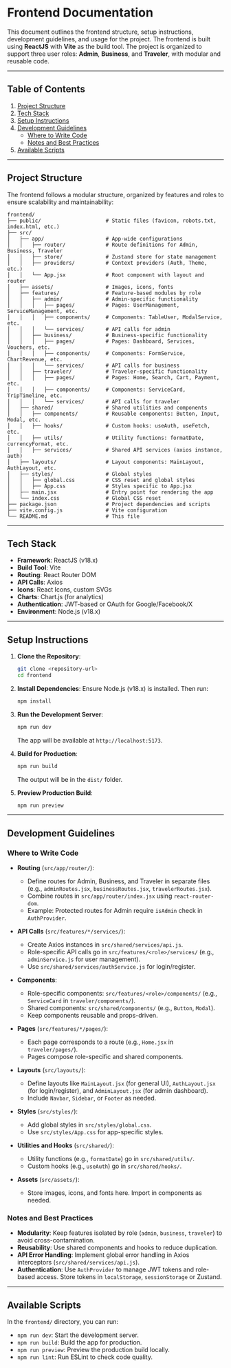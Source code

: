 # Frontend Documentation

This document outlines the frontend structure, setup instructions, development guidelines, and usage for the project. The frontend is built using **ReactJS** with **Vite** as the build tool. The project is organized to support three user roles: **Admin**, **Business**, and **Traveler**, with modular and reusable code.

---

## Table of Contents
1. [Project Structure](#project-structure)
2. [Tech Stack](#tech-stack)
3. [Setup Instructions](#setup-instructions)
4. [Development Guidelines](#development-guidelines)
   - [Where to Write Code](#where-to-write-code)
   - [Notes and Best Practices](#notes-and-best-practices)
5. [Available Scripts](#available-scripts)

---

## Project Structure

The frontend follows a modular structure, organized by features and roles to ensure scalability and maintainability:

```
frontend/
├── public/                     # Static files (favicon, robots.txt, index.html, etc.)
├── src/
│   ├── app/                    # App-wide configurations
│   │   ├── router/             # Route definitions for Admin, Business, Traveler
│   │   ├── store/              # Zustand store for state management
│   │   ├── providers/          # Context providers (Auth, Theme, etc.)
│   │   └── App.jsx             # Root component with layout and router
│   ├── assets/                 # Images, icons, fonts
│   ├── features/               # Feature-based modules by role
│   │   ├── admin/              # Admin-specific functionality
│   │   │   ├── pages/          # Pages: UserManagement, ServiceManagement, etc.
│   │   │   ├── components/     # Components: TableUser, ModalService, etc.
│   │   │   └── services/       # API calls for admin
│   │   ├── business/           # Business-specific functionality
│   │   │   ├── pages/          # Pages: Dashboard, Services, Vouchers, etc.
│   │   │   ├── components/     # Components: FormService, ChartRevenue, etc.
│   │   │   └── services/       # API calls for business
│   │   ├── traveler/           # Traveler-specific functionality
│   │   │   ├── pages/          # Pages: Home, Search, Cart, Payment, etc.
│   │   │   ├── components/     # Components: ServiceCard, TripTimeline, etc.
│   │   │   └── services/       # API calls for traveler
│   ├── shared/                 # Shared utilities and components
│   │   ├── components/         # Reusable components: Button, Input, Modal, etc.
│   │   ├── hooks/              # Custom hooks: useAuth, useFetch, etc.
│   │   ├── utils/              # Utility functions: formatDate, currencyFormat, etc.
│   │   ├── services/           # Shared API services (axios instance, auth)
│   ├── layouts/                # Layout components: MainLayout, AuthLayout, etc.
│   ├── styles/                 # Global styles
│   │   ├── global.css          # CSS reset and global styles
│   │   ├── App.css             # Styles specific to App.jsx
│   ├── main.jsx                # Entry point for rendering the app
│   └── index.css               # Global CSS reset
├── package.json                # Project dependencies and scripts
├── vite.config.js              # Vite configuration
└── README.md                   # This file
```

---

## Tech Stack
- **Framework**: ReactJS (v18.x)
- **Build Tool**: Vite
- **Routing**: React Router DOM
- **API Calls**: Axios
- **Icons**: React Icons, custom SVGs
- **Charts**: Chart.js (for analytics)
- **Authentication**: JWT-based or OAuth for Google/Facebook/X
- **Environment**: Node.js (v18.x)

---

## Setup Instructions

1. **Clone the Repository**:
   ```bash
   git clone <repository-url>
   cd frontend
   ```

2. **Install Dependencies**:
   Ensure Node.js (v18.x) is installed. Then run:
   ```bash
   npm install
   ```

3. **Run the Development Server**:
   ```bash
   npm run dev
   ```
   The app will be available at `http://localhost:5173`.

4. **Build for Production**:
   ```bash
   npm run build
   ```
   The output will be in the `dist/` folder.

5. **Preview Production Build**:
   ```bash
   npm run preview
   ```

---

## Development Guidelines

### Where to Write Code
- **Routing** (`src/app/router/`):
  - Define routes for Admin, Business, and Traveler in separate files (e.g., `adminRoutes.jsx`, `businessRoutes.jsx`, `travelerRoutes.jsx`).
  - Combine routes in `src/app/router/index.jsx` using `react-router-dom`.
  - Example: Protected routes for Admin require `isAdmin` check in `AuthProvider`.

- **API Calls** (`src/features/*/services/`):
  - Create Axios instances in `src/shared/services/api.js`.
  - Role-specific API calls go in `src/features/<role>/services/` (e.g., `adminService.js` for user management).
  - Use `src/shared/services/authService.js` for login/register.

- **Components**:
  - Role-specific components: `src/features/<role>/components/` (e.g., `ServiceCard` in `traveler/components/`).
  - Shared components: `src/shared/components/` (e.g., `Button`, `Modal`).
  - Keep components reusable and props-driven.

- **Pages** (`src/features/*/pages/`):
  - Each page corresponds to a route (e.g., `Home.jsx` in `traveler/pages/`).
  - Pages compose role-specific and shared components.

- **Layouts** (`src/layouts/`):
  - Define layouts like `MainLayout.jsx` (for general UI), `AuthLayout.jsx` (for login/register), and `AdminLayout.jsx` (for admin dashboard).
  - Include `Navbar`, `Sidebar`, or `Footer` as needed.

- **Styles** (`src/styles/`):
  - Add global styles in `src/styles/global.css`.
  - Use `src/styles/App.css` for app-specific styles.

- **Utilities and Hooks** (`src/shared/`):
  - Utility functions (e.g., `formatDate`) go in `src/shared/utils/`.
  - Custom hooks (e.g., `useAuth`) go in `src/shared/hooks/`.

- **Assets** (`src/assets/`):
  - Store images, icons, and fonts here. Import in components as needed.

### Notes and Best Practices
- **Modularity**: Keep features isolated by role (`admin`, `business`, `traveler`) to avoid cross-contamination.
- **Reusability**: Use shared components and hooks to reduce duplication.
- **API Error Handling**: Implement global error handling in Axios interceptors (`src/shared/services/api.js`).
- **Authentication**: Use `AuthProvider` to manage JWT tokens and role-based access. Store tokens in `localStorage`, `sessionStorage` or Zustand.

---

## Available Scripts
In the `frontend/` directory, you can run:

- `npm run dev`: Start the development server.
- `npm run build`: Build the app for production.
- `npm run preview`: Preview the production build locally.
- `npm run lint`: Run ESLint to check code quality.
